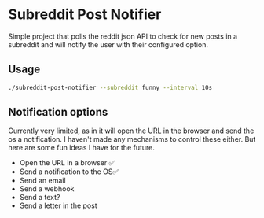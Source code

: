 # Subreddit Post Notifier

Simple project that polls the reddit json API to check for new posts in a subreddit and will notify the user with their configured option.

## Usage

```bash
./subreddit-post-notifier --subreddit funny --interval 10s
```

## Notification options

Currently very limited, as in it will open the URL in the browser and send the
os a notification. I haven't made any mechanisms to control these either. But
here are some fun ideas I have for the future.

- Open the URL in a browser ✅
- Send a notification to the OS✅
- Send an email
- Send a webhook
- Send a text?
- Send a letter in the post